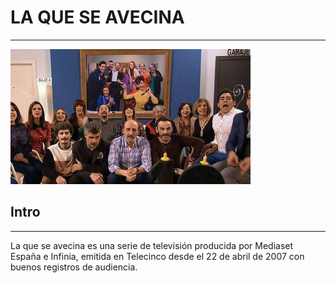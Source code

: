 # LA QUE SE AVECINA
***
![lqsa](img/lqsa.jpg)
## Intro
***
La que se avecina es una serie de televisión producida por Mediaset España e Infinia, emitida en Telecinco desde el 22 de abril de 2007 con buenos registros de audiencia.
